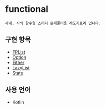 # functional
```
사내, 사외 함수형 스터디 문제풀이용 레포지토리 입니다. 
```
## 구현 항목
* [FPList](https://github.com/gyooha/functional/blob/master/src/main/kotlin/io.gyooha.functional/FunctionalList.kt)
* [Option](https://github.com/gyooha/functional/blob/master/src/main/kotlin/io.gyooha.functional/Option.kt)
* [Either](https://github.com/gyooha/functional/blob/master/src/main/kotlin/io.gyooha.functional/Either.kt)
* [LazyList](https://github.com/gyooha/functional/blob/master/src/main/kotlin/io.gyooha.functional/FunctionalLazyList.kt)
* [State](https://github.com/gyooha/functional/blob/master/src/main/kotlin/io.gyooha.functional/SimpleRNG.kt)

## 사용 언어
* Kotlin

